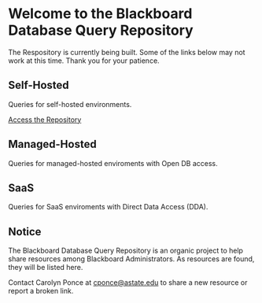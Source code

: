 # Welcome to the Blackboard Database Query Repository

The Respository is currently being built. Some of the links below may not work at this time. Thank you for your patience. 

## Self-Hosted
Queries for self-hosted environments.

[Access the Repository](/SH)

## Managed-Hosted 
Queries for managed-hosted enviroments with Open DB access. 

## SaaS
Queries for SaaS enviroments with Direct Data Access (DDA).

## Notice

The Blackboard Database Query Repository is an organic project to help share resources among Blackboard Administrators. 
As resources are found, they will be listed here. 

Contact Carolyn Ponce at cponce@astate.edu to share a new resource or report a broken link. 

